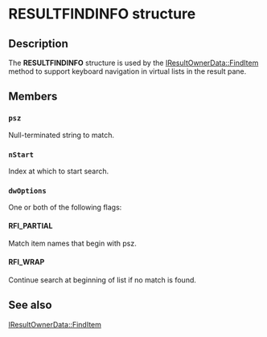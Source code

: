 # RESULTFINDINFO structure

## Description

The
**RESULTFINDINFO** structure is used by the
[IResultOwnerData::FindItem](https://learn.microsoft.com/windows/desktop/api/mmc/nf-mmc-iresultownerdata-finditem) method to support keyboard navigation in virtual lists in the result pane.

## Members

### `psz`

Null-terminated string to match.

### `nStart`

Index at which to start search.

### `dwOptions`

One or both of the following flags:

#### RFI_PARTIAL

Match item names that begin with psz.

#### RFI_WRAP

Continue search at beginning of list if no match is found.

## See also

[IResultOwnerData::FindItem](https://learn.microsoft.com/windows/desktop/api/mmc/nf-mmc-iresultownerdata-finditem)